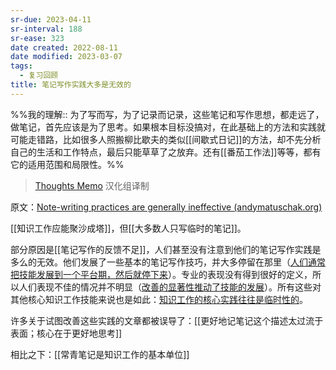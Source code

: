 ```yaml
---
sr-due: 2023-04-11
sr-interval: 188
sr-ease: 323
date created: 2022-08-11
date modified: 2023-03-07
tags:
  - 复习回顾
title: 笔记写作实践大多是无效的
---
```


%%我的理解:: 为了写而写，为了记录而记录，这些笔记和写作思想，都走远了，做笔记，首先应该是为了思考。如果根本目标没搞对，在此基础上的方法和实践就可能走错路，比如很多人照搬柳比歇夫的类似[[间歇式日记]]的方法，却不先分析自己的生活和工作特点，最后只能草草了之放弃。还有[[番茄工作法]]等等，都有它的适用范围和局限性。%%

> [Thoughts Memo](https://paratranz.cn/projects/3131) 汉化组译制

原文：[Note-writing practices are generally ineffective (andymatuschak.org)](https://notes.andymatuschak.org/z8V2q398qu89vdJ73N2BEYCgevMqux3yxQUAC)

[[知识工作应能聚沙成塔]]，但[[大多数人只写临时的笔记]]。

部分原因是[[笔记写作的反馈不足]]，人们甚至没有注意到他们的笔记写作实践是多么的无效。他们发展了一些基本的笔记写作技巧，并大多停留在那里（[人们通常把技能发展到一个平台期，然后就停下来](https://notes.andymatuschak.org/z5gHroEM2vM2WcKxkdcsCw8qv5tmHSbBVxEb4)）。专业的表现没有得到很好的定义，所以人们表现不佳的情况并不明显（[改善的显著性推动了技能的发展](https://notes.andymatuschak.org/z3TLgRqbKq1iQvYNvxenccLPZUuJNB329uwGw)）。所有这些对其他核心知识工作技能来说也是如此：[知识工作的核心实践往往是临时性的](https://notes.andymatuschak.org/z7z6uFero1JXyANDsq7P4RzeUemPWrHD7Ejmn)。

许多关于试图改善这些实践的文章都被误导了：[[更好地记笔记这个描述太过流于表面；核心在于更好地思考]]

相比之下：[[常青笔记是知识工作的基本单位]]
